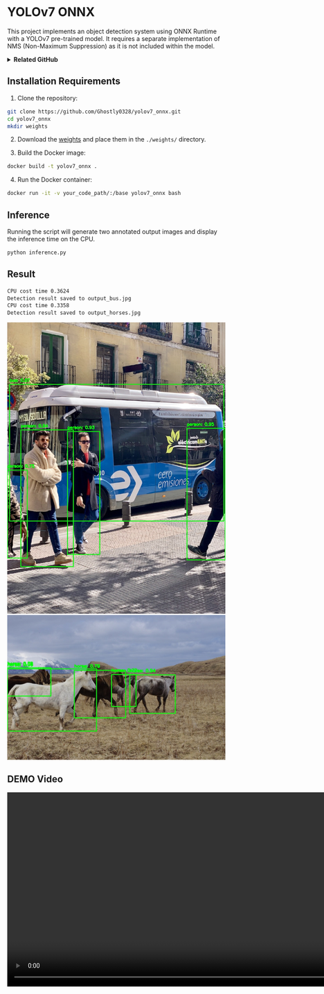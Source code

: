 # YOLOv7 ONNX

This project implements an object detection system using ONNX Runtime with a YOLOv7 pre-trained model. It requires a separate implementation of NMS (Non-Maximum Suppression) as it is not included within the model.

<details><summary><b>Related GitHub</b></summary>

* [WongKinYiu/yolov7](https://github.com/WongKinYiu/yolov7)

</details>

## Installation Requirements

1. Clone the repository:

```bash
git clone https://github.com/Ghostly0328/yolov7_onnx.git
cd yolov7_onnx
mkdir weights
```

2. Download the [weights](https://drive.google.com/file/d/1EMm-pDLzujFfwFt2Bgj2t7WmgzxF2-wj/view?usp=sharing) and place them in the `./weights/` directory.

3. Build the Docker image:

```bash
docker build -t yolov7_onnx .
```

4. Run the Docker container:

```bash
docker run -it -v your_code_path/:/base yolov7_onnx bash
```

## Inference

Running the script will generate two annotated output images and display the inference time on the CPU.
```bash
python inference.py
```

## Result

```bash
CPU cost time 0.3624
Detection result saved to output_bus.jpg
CPU cost time 0.3358
Detection result saved to output_horses.jpg
```

<img src="inference/result/output_bus.jpg" alt="示例圖片" width="512" />

<img src="inference/result/output_horses.jpg" alt="示例圖片" width="512" />

## DEMO Video

<video width="1280" height="448" controls>
  <source src="inference/video/Demo.mp4" type="video/mp4">
  Your browser does not support the video tag.
</video>
